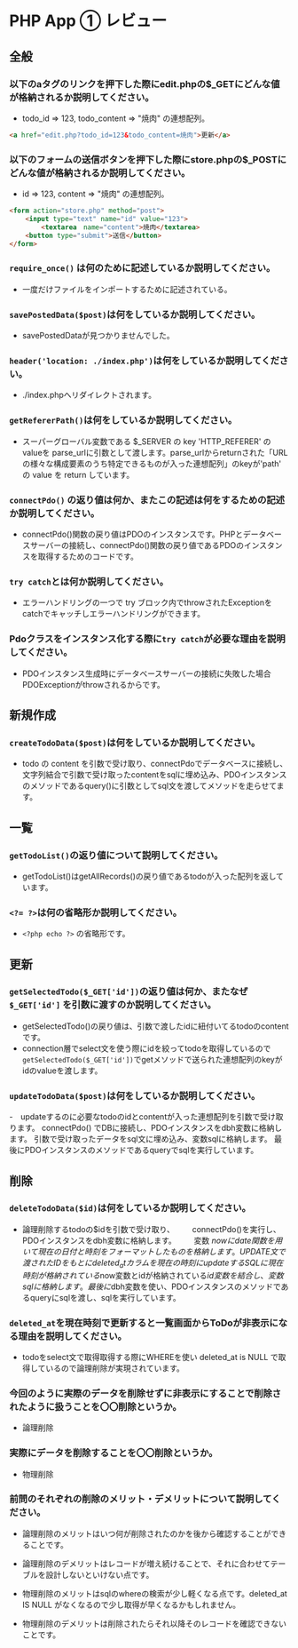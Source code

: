 # PHP App ① レビュー

## 全般

### 以下のaタグのリンクを押下した際にedit.phpの$_GETにどんな値が格納されるか説明してください。
 - todo_id => 123, todo_content => "焼肉" の連想配列。
```html
<a href="edit.php?todo_id=123&todo_content=焼肉">更新</a>
```

### 以下のフォームの送信ボタンを押下した際にstore.phpの$_POSTにどんな値が格納されるか説明してください。
 -  id => 123, content => "焼肉" の連想配列。
```html
<form action="store.php" method="post">
    <input type="text" name="id" value="123">
		<textarea　name="content">焼肉</textarea>
    <button type="submit">送信</button>
</form>
```

### `require_once()` は何のために記述しているか説明してください。
 - 一度だけファイルをインポートするために記述されている。　

### `savePostedData($post)`は何をしているか説明してください。
 - savePostedDataが見つかりませんでした。

### `header('location: ./index.php')`は何をしているか説明してください。
 - ./index.phpへリダイレクトされます。

### `getRefererPath()`は何をしているか説明してください。
 -  スーパーグローバル変数である $_SERVER の key 'HTTP_REFERER' の valueを parse_urlに引数として渡します。parse_urlからreturnされた「URLの様々な構成要素のうち特定できるものが入った連想配列」のkeyが'path' の value を return しています。


### `connectPdo()` の返り値は何か、またこの記述は何をするための記述か説明してください。
 - connectPdo()関数の戻り値はPDOのインスタンスです。PHPとデータベースサーバーの接続し、connectPdo()関数の戻り値であるPDOのインスタンスを取得するためのコードです。

### `try catch`とは何か説明してください。
 - エラーハンドリングの一つで try ブロック内でthrowされたExceptionをcatchでキャッチしエラーハンドリングができます。

### Pdoクラスをインスタンス化する際に`try catch`が必要な理由を説明してください。
 - PDOインスタンス生成時にデータベースサーバーの接続に失敗した場合PDOExceptionがthrowされるからです。

## 新規作成

### `createTodoData($post)`は何をしているか説明してください。
 - todo の content を引数で受け取り、connectPdoでデータベースに接続し、文字列結合で引数で受け取ったcontentをsqlに埋め込み、PDOインスタンスのメソッドであるquery()に引数としてsql文を渡してメソッドを走らせてます。
 

## 一覧

### `getTodoList()`の返り値について説明してください。
 - getTodoList()はgetAllRecords()の戻り値であるtodoが入った配列を返しています。

### `<?= ?>`は何の省略形か説明してください。
 - `<?php echo ?>` の省略形です。

## 更新

### `getSelectedTodo($_GET['id'])`の返り値は何か、またなぜ`$_GET['id']` を引数に渡すのか説明してください。
 - getSelectedTodo()の戻り値は、引数で渡したidに紐付いてるtodoのcontentです。
 - connection層でselect文を使う際にidを絞ってtodoを取得しているので`getSelectedTodo($_GET['id'])`でgetメソッドで送られた連想配列のkeyがidのvalueを渡します。

### `updateTodoData($post)`は何をしているか説明してください。
 -　updateするのに必要なtodoのidとcontentが入った連想配列を引数で受け取ります。
    connectPdo() でDBに接続し、PDOインスタンスをdbh変数に格納します。
    引数で受け取ったデータをsql文に埋め込み、変数sqlに格納します。
    最後にPDOインスタンスのメソッドであるqueryでsqlを実行しています。

## 削除

### `deleteTodoData($id)`は何をしているか説明してください。
 - 論理削除するtodoの$idを引数で受け取り、
　　connectPdo()を実行し、PDOインスタンスをdbh変数に格納します。
　　変数 $now にdate関数を用いて現在の日付と時刻をフォーマットしたものを格納します。
　　UPDATE文で渡されたIDをもとにdeleted_atカラムを現在の時刻にupdateするSQLに現在時刻が格納されている$now変数とidが格納されている$id変数を結合し、変数sqlに格納します。
   最後に$dbh変数を使い、PDOインスタンスのメソッドであるqueryにsqlを渡し、sqlを実行しています。


### `deleted_at`を現在時刻で更新すると一覧画面からToDoが非表示になる理由を説明してください。
 - todoをselect文で取得取得する際にWHEREを使い deleted_at is NULL で取得しているので論理削除が実現されています。

### 今回のように実際のデータを削除せずに非表示にすることで削除されたように扱うことを〇〇削除というか。
 - 論理削除

### 実際にデータを削除することを〇〇削除というか。
 - 物理削除

### 前問のそれぞれの削除のメリット・デメリットについて説明してください。
 - 論理削除のメリットはいつ何が削除されたのかを後から確認することができることです。
 - 論理削除のデメリットはレコードが増え続けることで、それに合わせてテーブルを設計しないといけない点です。

 - 物理削除のメリットはsqlのwhereの検索が少し軽くなる点です。deleted_at IS NULL がなくなるので少し取得が早くなるかもしれません。
 - 物理削除のデメリットは削除されたらそれ以降そのレコードを確認できないことです。　


